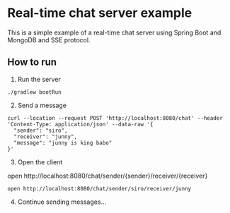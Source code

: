 # Real-time chat server example

This is a simple example of a real-time chat server using Spring Boot and MongoDB and SSE protocol.

## How to run

1. Run the server

```shell
./gradlew bootRun
```

2. Send a message

```shell
curl --location --request POST 'http://localhost:8080/chat' --header 'Content-Type: application/json' --data-raw '{
  "sender": "siro",
  "receiver": "junny",
  "message": "junny is king babo"
}'
```

3. Open the client

open http://localhost:8080/chat/sender/{sender}/receiver/{receiver}

```shell
open http://localhost:8080/chat/sender/siro/receiver/junny
```

4. Continue sending messages...